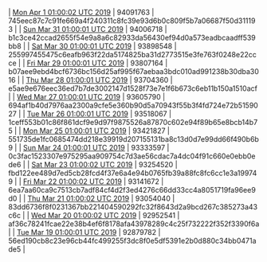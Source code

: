 | [Mon Apr  1 01:00:02 UTC 2019](https://transfer.sh/CARGb/trcninja-dbdump-20190401010002.tar.bz2) | 94091763 | 745eec87c7c91fe669a4f240311c8fc39e93d6b0c809f5b7a06687f50d311193 | 
| [Sun Mar 31 01:00:01 UTC 2019]() | 94006718 | b1c3ce42ccad2655f54e9a8a6c82933da56430ef94d0a573eadbcaadff539bb8 | 
| [Sat Mar 30 01:00:01 UTC 2019](https://transfer.sh/Wx3Hy/trcninja-dbdump-20190330010001.tar.bz2) | 93898548 | 255997455475c6eafb963f22da5174825ba31d2773515e3fe763f0248e22ccce | 
| [Fri Mar 29 01:00:01 UTC 2019](https://transfer.sh/g9sKm/trcninja-dbdump-20190329010001.tar.bz2) | 93807164 | b07aee9ebd4bcf6736bc156d25af995f67aebaa3bdc010ad991238b30dba3016 | 
| [Thu Mar 28 01:00:01 UTC 2019](https://transfer.sh/CTjfs/trcninja-dbdump-20190328010001.tar.bz2) | 93704360 | e5ae9e676eec36ed7b7de3002147d1528f73e7e1f6b673c6eb11b150a1510acf | 
| [Wed Mar 27 01:00:01 UTC 2019](https://transfer.sh/l6HGS/trcninja-dbdump-20190327010001.tar.bz2) | 93605790 | 694af1b40d7976aa2300a9cfe5e360b90d5a70943f55b3f4fd724e72b5159027 | 
| [Tue Mar 26 01:00:01 UTC 2019](https://transfer.sh/aP97x/trcninja-dbdump-20190326010001.tar.bz2) | 93518067 | 1ceff553b01c86f861dcf9e9d97f9875526a87870c602e94f89b65e8bcb14b75 | 
| [Mon Mar 25 01:00:01 UTC 2019](https://transfer.sh/iGaJG/trcninja-dbdump-20190325010001.tar.bz2) | 93421827 | 551735de1fc0685474dd218e39919d207155131ba8c13d0d7e99dd66f490b6b9 | 
| [Sun Mar 24 01:00:01 UTC 2019](https://transfer.sh/Yhzkc/trcninja-dbdump-20190324010001.tar.bz2) | 93333597 | 0c3fac1523307e975295aa909754c7d3ae56cdac7a4dc04f91c660e0ebb0ede6 | 
| [Sat Mar 23 01:00:02 UTC 2019](https://transfer.sh/rG96K/trcninja-dbdump-20190323010002.tar.bz2) | 93254520 | fbd122ee489d7ed5cb28fcd4f37e6a4e94b0765fb39a88fc8fc6cc1e3a199749 | 
| [Fri Mar 22 01:00:02 UTC 2019](https://transfer.sh/160CnH/trcninja-dbdump-20190322010002.tar.bz2) | 93141672 | 6ea7aa60ca9c7513cb7adf84cf4d2f3ed4276c66dd33cc4a8051719fa96ee9d0 | 
| [Thu Mar 21 01:00:02 UTC 2019](https://transfer.sh/4Ssrt/trcninja-dbdump-20190321010002.tar.bz2) | 93054040 | 83dd6736f8f0231367bb221404590292fc32f8643d2a9bcd267c385273a43c6c | 
| [Wed Mar 20 01:00:02 UTC 2019](https://transfer.sh/Gqd4l/trcninja-dbdump-20190320010002.tar.bz2) | 92952541 | af36c78241fcae22e38b4ef6f8178afa43978289c4c25f732222f352f3390f6a | 
| [Tue Mar 19 01:00:01 UTC 2019](https://transfer.sh/qNCOQ/trcninja-dbdump-20190319010001.tar.bz2) | 92879782 | 56ed190cb8c23e96cb44fc499255f3dc8f0e5df5391e2b0d880c34bb0471ade5 | 
